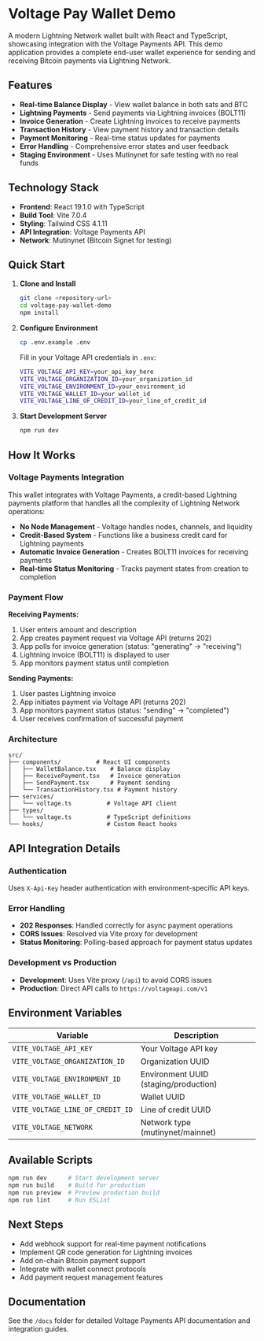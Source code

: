 # Voltage Pay Wallet Demo

A modern Lightning Network wallet built with React and TypeScript, showcasing integration with the Voltage Payments API. This demo application provides a complete end-user wallet experience for sending and receiving Bitcoin payments via Lightning Network.

## Features

- **Real-time Balance Display** - View wallet balance in both sats and BTC
- **Lightning Payments** - Send payments via Lightning invoices (BOLT11)
- **Invoice Generation** - Create Lightning invoices to receive payments
- **Transaction History** - View payment history and transaction details
- **Payment Monitoring** - Real-time status updates for payments
- **Error Handling** - Comprehensive error states and user feedback
- **Staging Environment** - Uses Mutinynet for safe testing with no real funds

## Technology Stack

- **Frontend**: React 19.1.0 with TypeScript
- **Build Tool**: Vite 7.0.4
- **Styling**: Tailwind CSS 4.1.11
- **API Integration**: Voltage Payments API
- **Network**: Mutinynet (Bitcoin Signet for testing)

## Quick Start

1. **Clone and Install**
   ```bash
   git clone <repository-url>
   cd voltage-pay-wallet-demo
   npm install
   ```

2. **Configure Environment**
   ```bash
   cp .env.example .env
   ```
   
   Fill in your Voltage API credentials in `.env`:
   ```bash
   VITE_VOLTAGE_API_KEY=your_api_key_here
   VITE_VOLTAGE_ORGANIZATION_ID=your_organization_id
   VITE_VOLTAGE_ENVIRONMENT_ID=your_environment_id
   VITE_VOLTAGE_WALLET_ID=your_wallet_id
   VITE_VOLTAGE_LINE_OF_CREDIT_ID=your_line_of_credit_id
   ```

3. **Start Development Server**
   ```bash
   npm run dev
   ```

## How It Works

### Voltage Payments Integration

This wallet integrates with Voltage Payments, a credit-based Lightning payments platform that handles all the complexity of Lightning Network operations:

- **No Node Management** - Voltage handles nodes, channels, and liquidity
- **Credit-Based System** - Functions like a business credit card for Lightning payments
- **Automatic Invoice Generation** - Creates BOLT11 invoices for receiving payments
- **Real-time Status Monitoring** - Tracks payment states from creation to completion

### Payment Flow

**Receiving Payments:**
1. User enters amount and description
2. App creates payment request via Voltage API (returns 202)
3. App polls for invoice generation (status: "generating" → "receiving")
4. Lightning invoice (BOLT11) is displayed to user
5. App monitors payment status until completion

**Sending Payments:**
1. User pastes Lightning invoice
2. App initiates payment via Voltage API (returns 202)
3. App monitors payment status (status: "sending" → "completed")
4. User receives confirmation of successful payment

### Architecture

```
src/
├── components/          # React UI components
│   ├── WalletBalance.tsx    # Balance display
│   ├── ReceivePayment.tsx   # Invoice generation
│   ├── SendPayment.tsx      # Payment sending
│   └── TransactionHistory.tsx # Payment history
├── services/
│   └── voltage.ts          # Voltage API client
├── types/
│   └── voltage.ts          # TypeScript definitions
└── hooks/                  # Custom React hooks
```

## API Integration Details

### Authentication
Uses `X-Api-Key` header authentication with environment-specific API keys.

### Error Handling
- **202 Responses**: Handled correctly for async payment operations
- **CORS Issues**: Resolved via Vite proxy for development
- **Status Monitoring**: Polling-based approach for payment status updates

### Development vs Production
- **Development**: Uses Vite proxy (`/api`) to avoid CORS issues
- **Production**: Direct API calls to `https://voltageapi.com/v1`

## Environment Variables

| Variable | Description |
|----------|-------------|
| `VITE_VOLTAGE_API_KEY` | Your Voltage API key |
| `VITE_VOLTAGE_ORGANIZATION_ID` | Organization UUID |
| `VITE_VOLTAGE_ENVIRONMENT_ID` | Environment UUID (staging/production) |
| `VITE_VOLTAGE_WALLET_ID` | Wallet UUID |
| `VITE_VOLTAGE_LINE_OF_CREDIT_ID` | Line of credit UUID |
| `VITE_VOLTAGE_NETWORK` | Network type (mutinynet/mainnet) |

## Available Scripts

```bash
npm run dev      # Start development server
npm run build    # Build for production
npm run preview  # Preview production build
npm run lint     # Run ESLint
```

## Next Steps

- Add webhook support for real-time payment notifications
- Implement QR code generation for Lightning invoices
- Add on-chain Bitcoin payment support
- Integrate with wallet connect protocols
- Add payment request management features

## Documentation

See the `/docs` folder for detailed Voltage Payments API documentation and integration guides.